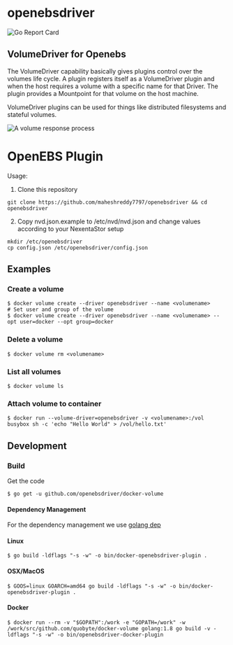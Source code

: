 # openebsdriver
![Go Report Card](https://goreportcard.com/badge/github.com/maheshreddy7797/openebsdriver)

## VolumeDriver for Openebs

The VolumeDriver capability basically gives plugins control over the volumes life cycle. A plugin registers itself as a VolumeDriver plugin and when the host requires a volume with a specific name for that Driver. The plugin provides a Mountpoint for that volume on the host machine.

VolumeDriver plugins can be used for things like distributed filesystems and stateful volumes.

![A volume response process ](https://github.com/sripadaraj/openebsdriver/blob/master/images/Chart_Docker-Volume-Plugin-Architecture.png)


OpenEBS Plugin 
======================================

Usage:
1) Clone this repository
```
git clone https://github.com/maheshreddy7797/openebsdriver && cd openebsdriver
```
2) Copy nvd.json.example to /etc/nvd/nvd.json and change values according to your NexentaStor setup
```
mkdir /etc/openebsdriver
cp config.json /etc/openebsdriver/config.json
```

## Examples

### Create a volume

```
$ docker volume create --driver openebsdriver --name <volumename>
# Set user and group of the volume
$ docker volume create --driver openebsdriver --name <volumename> --opt user=docker --opt group=docker
```

### Delete a volume

```
$ docker volume rm <volumename>
```

### List all volumes

```
$ docker volume ls
```

### Attach volume to container

```
$ docker run --volume-driver=openebsdriver -v <volumename>:/vol busybox sh -c 'echo "Hello World" > /vol/hello.txt'
```

## Development

### Build

Get the code

```
$ go get -u github.com/openebsdriver/docker-volume
```

#### Dependency Management

For the dependency management we use [golang dep](https://github.com/golang/dep)

#### Linux

```
$ go build -ldflags "-s -w" -o bin/docker-openebsdriver-plugin .
```

#### OSX/MacOS

```
$ GOOS=linux GOARCH=amd64 go build -ldflags "-s -w" -o bin/docker-openebsdriver-plugin .
```

#### Docker

```
$ docker run --rm -v "$GOPATH":/work -e "GOPATH=/work" -w /work/src/github.com/quobyte/docker-volume golang:1.8 go build -v -ldflags "-s -w" -o bin/openebsdriver-docker-plugin
```

